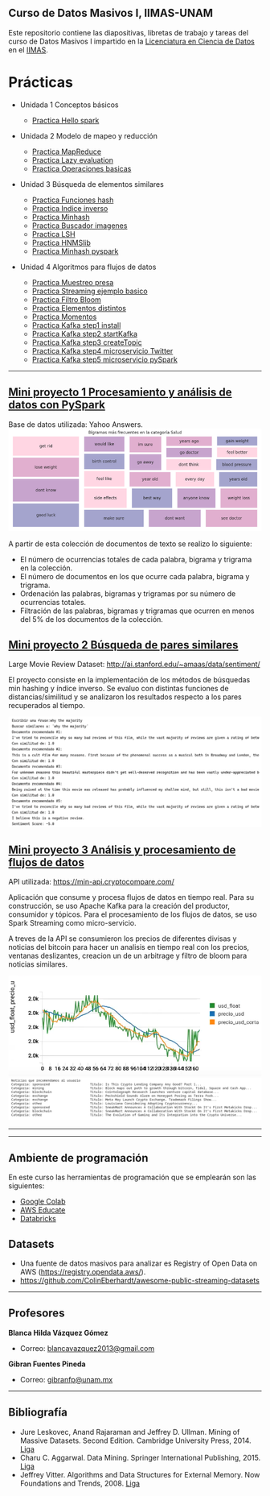 ## Curso de Datos Masivos I, IIMAS-UNAM
Este repositorio contiene las diapositivas, libretas de trabajo y tareas del curso de Datos Masivos I impartido en la [Licenciatura en Ciencia de Datos](https://cienciadatos.iimas.unam.mx/) en el [IIMAS](https://www.iimas.unam.mx/).

# Prácticas
- Unidada 1 Conceptos básicos
  - [Practica Hello spark](https://nbviewer.org/github/gandres-dev/CursoDatosMasivosI/blob/master/notebooks/1a_hello_pyspark.ipynb)
- Unidada 2 Modelo de mapeo y reducción
  - [Practica MapReduce](https://nbviewer.org/github/gandres-dev/CursoDatosMasivosI/blob/master/notebooks/2a_map_reduce.ipynb)
  - [Practica Lazy evaluation](https://nbviewer.org/github/gandres-dev/CursoDatosMasivosI/blob/master/notebooks/2b_lazy_evaluation.ipynb)
  - [Practica Operaciones basicas](https://nbviewer.org/github/gandres-dev/CursoDatosMasivosI/blob/master/notebooks/2c_operaciones_basicas.ipynb)
- Unidad 3 Búsqueda de elementos similares
  - [Practica Funciones hash](https://nbviewer.org/github/gandres-dev/CursoDatosMasivosI/blob/master/notebooks/3a_funciones_hash.ipynb)
  - [Practica Indice inverso](https://nbviewer.org/github/gandres-dev/CursoDatosMasivosI/blob/master/notebooks/3b_indice_inverso.ipynb)
  - [Practica Minhash](https://nbviewer.org/github/gandres-dev/CursoDatosMasivosI/blob/master/notebooks/3c_minhash.ipynb)
  - [Practica Buscador imagenes](https://nbviewer.org/github/gandres-dev/CursoDatosMasivosI/blob/master/notebooks/3d_buscador_imagenes.ipynb)
  - [Practica LSH](https://nbviewer.org/github/gandres-dev/CursoDatosMasivosI/blob/master/notebooks/3e_lsh.ipynb)
  - [Practica HNMSlib](https://nbviewer.org/github/gandres-dev/CursoDatosMasivosI/blob/master/notebooks/3f_hnmslib.ipynb)
  - [Practica Minhash pyspark](https://nbviewer.org/github/gandres-dev/CursoDatosMasivosI/blob/master/notebooks/3g_minhash_pyspark.ipynb)

- Unidad 4  Algoritmos para flujos de datos
  - [Practica Muestreo presa](https://nbviewer.org/github/gandres-dev/CursoDatosMasivosI/blob/master/notebooks/4a_muestreo_presa.ipynb)
  - [Practica Streaming ejemplo basico](https://nbviewer.org/github/gandres-dev/CursoDatosMasivosI/blob/master/notebooks/4a_streaming_ejemplo_basico.ipynb)
  - [Practica Filtro Bloom](https://nbviewer.org/github/gandres-dev/CursoDatosMasivosI/blob/master/notebooks/4b_Filtro_Bloom.ipynb)
  - [Practica Elementos distintos](https://nbviewer.org/github/gandres-dev/CursoDatosMasivosI/blob/master/notebooks/4c_elementos_distintos.ipynb)
  - [Practica Momentos](https://nbviewer.org/github/gandres-dev/CursoDatosMasivosI/blob/master/notebooks/4d_momentos.ipynb)
  - [Practica Kafka step1 install](https://nbviewer.org/github/gandres-dev/CursoDatosMasivosI/blob/master/notebooks/4e_kafka_step1_install.ipynb)
  - [Practica Kafka step2 startKafka](https://nbviewer.org/github/gandres-dev/CursoDatosMasivosI/blob/master/notebooks/4e_kafka_step2_startKafka.ipynb)
  - [Practica Kafka step3 createTopic](https://nbviewer.org/github/gandres-dev/CursoDatosMasivosI/blob/master/notebooks/4e_kafka_step3_createTopic.ipynb)
  - [Practica Kafka step4 microservicio Twitter](https://nbviewer.org/github/gandres-dev/CursoDatosMasivosI/blob/master/notebooks/4e_kafka_step4_microservicio_Twitter.ipynb)
  - [Practica Kafka step5 microservicio pySpark](https://nbviewer.org/github/gandres-dev/CursoDatosMasivosI/blob/master/notebooks/4e_kafka_step5_microservicio_pySpark.ipynb)


--- 
## [Mini proyecto 1 Procesamiento y análisis de datos con PySpark](https://nbviewer.org/github/gandres-dev/CursoDatosMasivosI/blob/master/proyectos/01-miniproyecto/MD1-MiniProyectoI_Final.ipynb)

Base de datos utilizada: Yahoo Answers.
![treemap](img/treemap.png)

A partir de esta colección de documentos de texto se realizo lo siguiente:
- El número de ocurrencias totales de cada palabra, bigrama y trigrama en la colección.
- El número de documentos en los que ocurre cada palabra, bigrama y trigrama.
- Ordenación las palabras, bigramas y trigramas por su número de ocurrencias totales.
- Filtración de las palabras, bigramas y trigramas que ocurren en menos del 5% de los documentos de la colección.


## [Mini proyecto 2 Búsqueda de pares similares](https://nbviewer.org/github/gandres-dev/CursoDatosMasivosI/blob/master/proyectos/02-miniproyecto/DM-MiniProyectoII.ipynb)

Large Movie Review Dataset: http://ai.stanford.edu/~amaas/data/sentiment/

El proyecto consiste en la implementación de los métodos de búsquedas min hashing y índice inverso. Se evaluo con distintas funciones de distancias/similitud y se analizaron los resultados respecto a los pares recuperados al tiempo.

![search-similitud](img/search-similitud.png)


## [Mini proyecto 3 Análisis y procesamiento de flujos de datos](https://nbviewer.org/github/gandres-dev/CursoDatosMasivosI/blob/master/proyectos/03-miniproyecto/05-consumers/)

API utilizada: https://min-api.cryptocompare.com/

Aplicación que consume y procesa flujos de datos en tiempo real. Para su construcción, se uso Apache Kafka para la creación del productor, consumidor y tópicos. Para el procesamiento de los flujos de datos, se uso Spark Streaming como micro-servicio.

A treves de la API se consumieron los precios de diferentes divisas y noticias del bitcoin para hacer un analisis en tiempo real con los precios, ventanas deslizantes, creacion un de un arbitrage y filtro de bloom para noticias similares.

![img](img/ventana.png)
![img2](img/noticias.png)

---
<!--
## Temario
**1. Conceptos básicos**
  - Definición y características
  - Generación, procedencia y preparación de datos
  - El principio de Bonferroni
  - Privacidad y riesgo
  - Modelos de computación para datos masivos
  
**2. Modelo de mapeo y reducción**
  - Sistema de almacenamiento y procesamiento distribuido
  - Modelo de programación
  - Algoritmos con el modelo de mapeo y reducción
  - Extensiones
  - El modelo costo-comunicación
  - Teoría de la complejidad para el modelo de mapeo y reducción
  
**3. Búsqueda de elementos similares**
  - Medidas de similitud y distancia Resúmenes de conjuntos con preservación de similitud
  - Funciones hash sensibles a la localidad
  - Métodos para altos grados de similitud
  - Aplicaciones
  
**4. Algoritmos para flujos de datos**
  - Modelos de flujo de datos
  - Muestreo
  - Filtrado
  - Conteo
  - Estimación de momentos
  - Búsqueda de los elementos más comunes

**5. Algoritmos de memoria externa**
  - Modelo de memoria externa
  - Modelo de caché inconsciente
  - Cotas fundamentales de operaciones de entrada y salida
  - Escaneo
  - Ordenamiento
  - Búsqueda
  - Estructuras de datos estáticos y dinámicos
 -->


<!--
## Horario
- Martes 10:00am a 11:30am
- Miércoles 13:00pm a 15:00pm
- Jueves 10:00am a 11:30am

## Criterios de evaluación
- Proyectos (50%)
- Tareas (30%)
- Exámenes (10%)
- Participación (10%)
-->
---
## Ambiente de programación
En este curso las herramientas de programación que se emplearán son las siguientes:
- [Google Colab](https://colab.research.google.com/)
- [AWS Educate](https://aws.amazon.com/es/education/awseducate/)
- [Databricks](https://databricks.com/)

## Datasets
- Una fuente de datos masivos para analizar es Registry of Open Data on AWS (https://registry.opendata.aws/).
- https://github.com/ColinEberhardt/awesome-public-streaming-datasets

---
## Profesores
**Blanca Hilda Vázquez Gómez**
  - Correo: blancavazquez2013@gmail.com
  
**Gibran Fuentes Pineda**
  - Correo: gibranfp@unam.mx

---

 ## Bibliografía
 - Jure Leskovec, Anand Rajaraman and Jeffrey D. Ullman. Mining of Massive Datasets. Second Edition. Cambridge University Press, 2014. [Liga](http://infolab.stanford.edu/~ullman/mmds/book.pdf)
 - Charu C. Aggarwal. Data Mining. Springer International Publishing, 2015. [Liga](https://doc.lagout.org/Others/Data%20Mining/Data%20Mining_%20The%20Textbook%20%5BAggarwal%202015-04-14%5D.pdf)
 - Jeffrey Vitter. Algorithms and Data Structures for External Memory. Now Foundations and Trends, 2008. [Liga](https://www.nowpublishers.com/article/Details/TCS-014)



